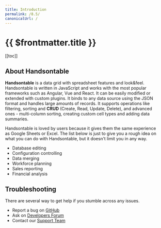 ```yaml
---
title: Introduction
permalink: /8.5/
canonicalUrl: /
---
```


# {{ $frontmatter.title }}

[[toc]]

## About Handsontable

**Handsontable** is a data grid with spreadsheet features and look&feel. Handsontable is written in JavaScript and works with the most popular frameworks such as Angular, Vue and React. It can be easily modified or extended with custom plugins. It binds to any data source using the JSON format and handles large amounts of records. It supports operations like filtering, sorting and **CRUD** (Create, Read, Update, Delete), and advanced ones - multi-column sorting, creating custom cell types and adding data summaries.

Handsontable is loved by users because it gives them the same experience as Google Sheets or Excel. The list below is just to give you a rough idea on what you can do with Handsontable, but it doesn't limit you in any way.

* Database editing
* Configuration controlling
* Data merging
* Workforce planning
* Sales reporting
* Financial analysis

## Troubleshooting

There are several way to get help if you stumble across any issues.

* Report a bug on [GitHub](https://github.com/handsontable/handsontable/issues)
* Ask on [Developers Forum](https://forum.handsontable.com)
* Contact our [Support Team](https://handsontable.com/contact?category=technical_support)
